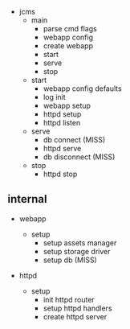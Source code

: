 * jcms
	* main
		* parse cmd flags
		* webapp config
		* create webapp
		* start
		* serve
		* stop
	* start
		* webapp config defaults
		* log init
		* webapp setup
		* httpd setup
		* httpd listen
	* serve
		* db connect (MISS)
		* httpd serve
		* db disconnect (MISS)
	* stop
		* httpd stop

## internal

* webapp
	* setup
		* setup assets manager
		* setup storage driver
		* setup db (MISS)

* httpd
	* setup
		* init httpd router
		* setup httpd handlers
		* create httpd server
